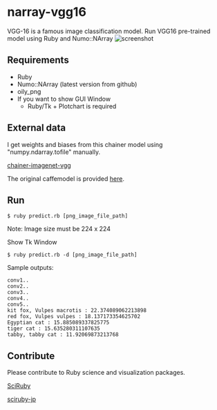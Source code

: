 # narray-vgg16

VGG-16 is a famous image classification model.
Run VGG16 pre-trained model using Ruby and Numo::NArray
![screenshot](https://raw.githubusercontent.com/kojix2/narray-vgg16/images/vggcat.png)

## Requirements
- Ruby
- Numo::NArray (latest version from github)
- oily_png
- If you want to show GUI Window 
  - Ruby/Tk + Plotchart is required

## External data
I get weights and biases from this chainer model using "numpy.ndarray.tofile" manually.

[chainer-imagenet-vgg](https://github.com/mitmul/chainer-imagenet-vgg)

The original caffemodel is provided [here](https://gist.github.com/ksimonyan/211839e770f7b538e2d8#file-readme-md).

## Run
```
$ ruby predict.rb [png_image_file_path]
```
Note: Image size must be 224 x 224

Show Tk Window
```
$ ruby predict.rb -d [png_image_file_path]
```

Sample outputs:
```
conv1..
conv2..
conv3..
conv4..
conv5..
kit fox, Vulpes macrotis : 22.374089062213898
red fox, Vulpes vulpes : 18.137173354625702
Egyptian cat : 15.885089337825775
tiger cat : 15.635280311107635
tabby, tabby cat : 11.92069873213768
```

## Contribute
Please contribute to Ruby science and visualization packages.

[SciRuby](https://github.com/SciRuby)

[sciruby-jp](https://github.com/sciruby-jp)
